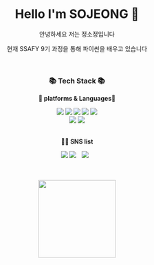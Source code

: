 <div align=center> 
<h1> Hello I'm SOJEONG 👋 </h1>
<p>안녕하세요 저는 정소정입니다 </p>
<p>현재 SSAFY 9기 과정을 통해 파이썬을 배우고 있습니다</p>
</div>

<br/>
<div align="center">
  <h3><b> 📚 Tech Stack 📚 <b></h3>
  <p> 🤍 platforms & Languages🤍 </p>
  <img src="https://img.shields.io/badge/python-3776AB?style=flat&logo=Python&logoColor=white"/>
  <img src="https://img.shields.io/badge/html5-E34F26?style=flat&logo=HTML5&logoColor=white"/>
  <img src="https://img.shields.io/badge/css3-1572B6?style=flat&logo=CSS3&logoColor=white"/>
  <img src="https://img.shields.io/badge/javascript-F7DF1E?style=flat&logo=JavaScript&logoColor=white"/>
  <img src="https://img.shields.io/badge/bootstrap-7952B3?style=flat&logo=Bootstrap&logoColor=white"/> 
  <br>
  <img src="https://img.shields.io/badge/django-092E20?style=flat&logo=Django&logoColor=white"/>
  <img src="https://img.shields.io/badge/vuedotjs-4FC08D?style=flat&logo=Vue.js&logoColor=white"/>
  
</div>
<br/>

<div align="center">
  <p>💁🏻 SNS list </p>
<a href="https://hits.seeyoufarm.com"><img src="https://hits.seeyoufarm.com/api/count/incr/badge.svg?url=https%3A%2F%2Fgithub.com%2Fsojeong025%2Fhit-counter&count_bg=%23000000&title_bg=%23000000&icon=github.svg&icon_color=%23FFFFFF&title=Github&edge_flat=false"/></a>
<a href="https://rec-0f-jeong.tistory.com/"><img src="https://img.shields.io/badge/Tistory-000000?style=flat&logo=Tistory&logoColor=white"/></a> 
<a href="https://instagram.com/s_o_ing">  <img src="http://img.shields.io/badge/-Instagram-E4405F?style=flat&logo=Instagram&logoColor=white&link=https://instagram.com/s_o_ing/" style="height : auto; margin-left : 10px; margin-right : 10px;"/> </a></div>
</div>

<br/>
<br/>

<p align="center">
<a href="https://github.com/sojeong025/">
  <img height="180em" src="https://github-readme-stats-eight-theta.vercel.app/api?username=sojeong025&show_icons=true&default#gh-light-mode-only&include_all_commits=true&count_private=true"/>
</a>
</p>



<!--
**sojeong025/sojeong025** is a ✨ _special_ ✨ repository because its `README.md` (this file) appears on your GitHub profile.

Here are some ideas to get you started:

- 🔭 I’m currently working on ...
- 🌱 I’m currently learning ...
- 👯 I’m looking to collaborate on ...
- 🤔 I’m looking for help with ...
- 💬 Ask me about ...
- 📫 How to reach me: ...
- 😄 Pronouns: ...
- ⚡ Fun fact: ...
-->

